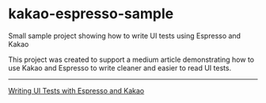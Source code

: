 # kakao-espresso-sample
Small sample project showing how to write UI tests using Espresso and Kakao

This project was created to support a medium article demonstrating how to use Kakao and Espresso to write cleaner and easier to read UI tests.

----

[Writing UI Tests with Espresso and Kakao](https://proandroiddev.com/writing-ui-tests-with-espresso-and-kakao-409c95d325bf "Writing UI Tests with Espresso and Kakao")
